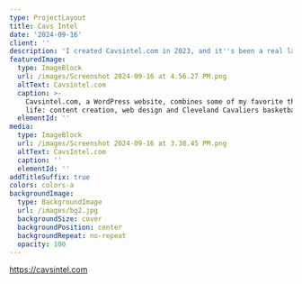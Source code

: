 ```yaml
---
type: ProjectLayout
title: Cavs Intel
date: '2024-09-16'
client: ''
description: 'I created Cavsintel.com in 2023, and it''s been a real labor of love. Go Cavs! '
featuredImage:
  type: ImageBlock
  url: /images/Screenshot 2024-09-16 at 4.56.27 PM.png
  altText: Cavsintel.com
  caption: >-
    Cavsintel.com, a WordPress website, combines some of my favorite things in
    life: content creation, web design and Cleveland Cavaliers basketball!
  elementId: ''
media:
  type: ImageBlock
  url: /images/Screenshot 2024-09-16 at 3.38.45 PM.png
  altText: CavsIntel.com
  caption: ''
  elementId: ''
addTitleSuffix: true
colors: colors-a
backgroundImage:
  type: BackgroundImage
  url: /images/bg2.jpg
  backgroundSize: cover
  backgroundPosition: center
  backgroundRepeat: no-repeat
  opacity: 100
---
```

<https://cavsintel.com>
